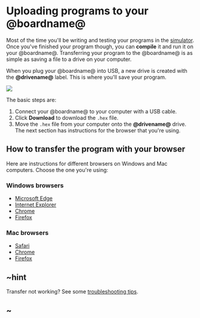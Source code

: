 # Uploading programs to your @boardname@

Most of the time you'll be writing and testing your programs in the [simulator](/device/simulator). Once you've finished your program though, you can **compile** it and run it on your @boardname@. Transferring your program to the @boardname@ is as simple as saving a file to a drive on your computer.

When you plug your @boardname@ into USB, a new drive is created with the **@drivename@** label. This is where you'll save your program.

![](/makecode-blockeditor/static/mb/device/usb-thin.jpg)

The basic steps are:

1. Connect your @boardname@ to your computer with a USB cable.
2. Click **Download** to download the `.hex` file.
3. Move the `.hex` file from your computer onto the **@drivename@** drive. The next section has instructions for the browser that you're using.

## How to transfer the program with your browser

Here are instructions for different browsers on Windows and Mac computers. Choose the one you're using:

### Windows browsers

* [Microsoft Edge](/device/usb/windows-edge)
* [Internet Explorer](/device/usb/windows-ie)
* [Chrome](/device/usb/windows-chrome)
* [Firefox](/device/usb/windows-firefox)

### Mac browsers

* [Safari](/device/usb/mac-safari)
* [Chrome](/device/usb/mac-chrome)
* [Firefox](/device/usb/mac-firefox)

## ~hint

Transfer not working? See some [troubleshooting tips](/device/usb/troubleshoot).

## ~
